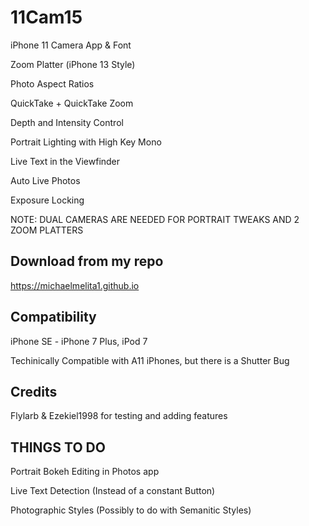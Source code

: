 # 11Cam15

iPhone 11 Camera App & Font

Zoom Platter (iPhone 13 Style)

Photo Aspect Ratios

QuickTake + QuickTake Zoom

Depth and Intensity Control

Portrait Lighting with High Key Mono

Live Text in the Viewfinder 

Auto Live Photos

Exposure Locking


NOTE: DUAL CAMERAS ARE NEEDED FOR PORTRAIT TWEAKS AND 2 ZOOM PLATTERS

## Download from my repo

https://michaelmelita1.github.io

## Compatibility

iPhone SE - iPhone 7 Plus, iPod 7

Techinically Compatible with A11 iPhones, but there is a Shutter Bug

## Credits
Flylarb & Ezekiel1998 for testing and adding features


## THINGS TO DO
Portrait Bokeh Editing in Photos app

Live Text Detection (Instead of a constant Button)

Photographic Styles (Possibly to do with Semanitic Styles)

